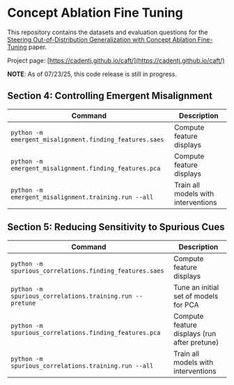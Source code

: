 # Concept Ablation Fine Tuning

This repository contains the datasets and evaluation questions for the [Steering Out-of-Distribution Generalization
with Concept Ablation Fine-Tuning](https://arxiv.org/pdf/2507.16795) paper.

Project page: [https://cadentj.github.io/caft/](https://cadentj.github.io/caft/)

**NOTE**: As of 07/23/25, this code release is still in progress. 

## Section 4: Controlling Emergent Misalignment 

| Command | Description |
|---------|-------------|
| `python -m emergent_misalignment.finding_features.saes` | Compute feature displays |
| `python -m emergent_misalignment.finding_features.pca` | Compute feature displays |
| `python -m emergent_misalignment.training.run --all` | Train all models with interventions |

## Section 5: Reducing Sensitivity to Spurious Cues

| Command | Description |
|---------|-------------|
| `python -m spurious_correlations.finding_features.saes` | Compute feature displays |
| `python -m spurious_correlations.training.run --pretune` | Tune an initial set of models for PCA |
| `python -m spurious_correlations.finding_features.pca` | Compute feature displays (run after pretune) |
| `python -m spurious_correlations.training.run --all` | Train all models with interventions |
